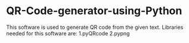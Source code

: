 # QR-Code-generator-using-Python
This software is used to generate QR code from the given text.
Libraries needed for this software are:
1.pyQRcode
2.pypng
